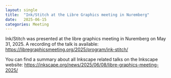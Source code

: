 ```yaml
---
layout: single
title:  "Ink/Stitch at the Libre Graphics meeting in Nuremberg"
date:   2025-06-15
categories: Meeting
---
```

Ink/Stitch was presented at the libre graphics meeting in Nuremberg on May 31, 2025. A recording of the talk is available: <https://libregraphicsmeeting.org/2025/program/ink-stitch/>

You can find a summary about all Inkscape related talks on the Inkscape website: <https://inkscape.org/news/2025/06/08/libre-graphics-meeting-2025/>
